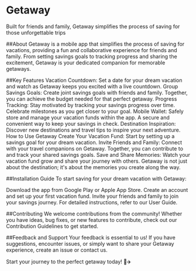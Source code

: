 # Getaway
Built for friends and family, Getaway simplifies the process of saving for those unforgettable trips

##About 
Getaway is a mobile app that simplifies the process of saving for vacations, providing a fun and collaborative experience for friends and family. From setting savings goals to tracking progress and sharing the excitement, Getaway is your dedicated companion for memorable getaways.

##Key Features
Vacation Countdown: Set a date for your dream vacation and watch as Getaway keeps you excited with a live countdown.
Group Savings Goals: Create joint savings goals with friends and family. Together, you can achieve the budget needed for that perfect getaway.
Progress Tracking: Stay motivated by tracking your savings progress over time. Celebrate milestones as you get closer to your goal.
Mobile Wallet: Safely store and manage your vacation funds within the app. A secure and convenient way to keep your savings in check.
Destination Inspiration: Discover new destinations and travel tips to inspire your next adventure.
How to Use Getaway
Create Your Vacation Fund: Start by setting up a savings goal for your dream vacation.
Invite Friends and Family: Connect with your travel companions on Getaway. Together, you can contribute to and track your shared savings goals.
Save and Share Memories: Watch your vacation fund grow and share your journey with others. Getaway is not just about the destination; it's about the memories you create along the way.

##Installation Guide
To start saving for your dream vacation with Getaway:

Download the app from Google Play or Apple App Store.
Create an account and set up your first vacation fund.
Invite your friends and family to join your savings journey.
For detailed instructions, refer to our User Guide.

##Contributing
We welcome contributions from the community! Whether you have ideas, bug fixes, or new features to contribute, check out our Contribution Guidelines to get started.

##Feedback and Support
Your feedback is essential to us! If you have suggestions, encounter issues, or simply want to share your Getaway experience, create an issue or contact us.


Start your journey to the perfect getaway today! 🌴✈️
